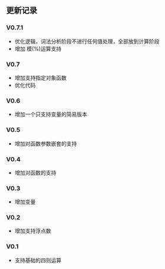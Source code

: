 ## 更新记录

### V0.7.1
- 优化逻辑，词法分析阶段不进行任何值处理，全部放到计算阶段
- 增加 模(%)运算支持

### V0.7
- 增加支持指定对象函数
- 优化代码

### V0.6
- 增加一个只支持变量的简易版本

### V0.5
- 增加对函数参数嵌套的支持

### V0.4
- 增加对函数的支持

### V0.3
- 增加变量

### V0.2
- 增加支持浮点数

### V0.1
- 支持基础的四则运算